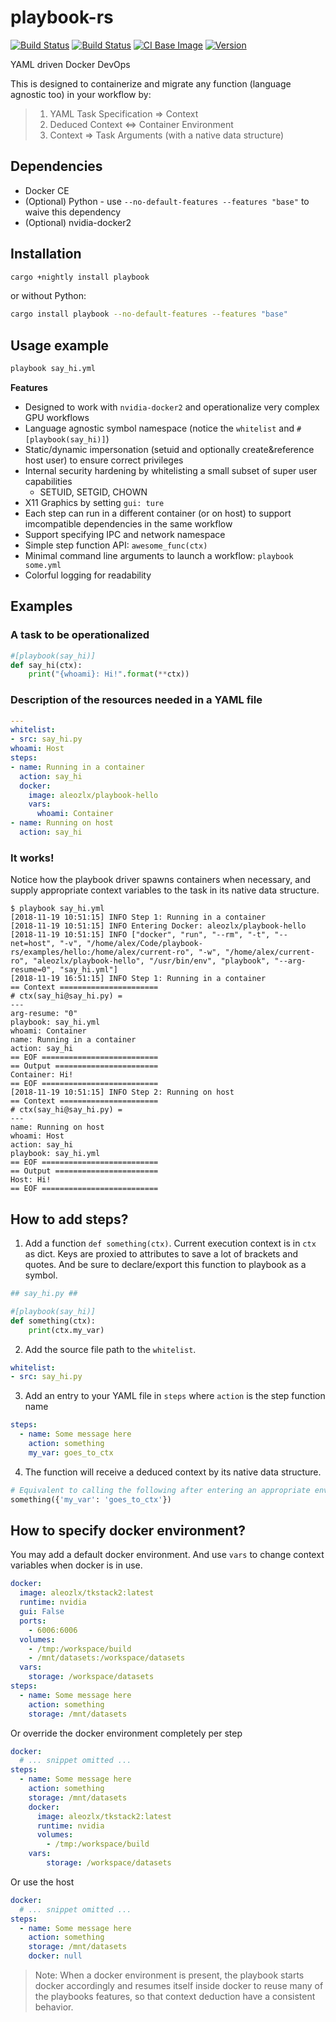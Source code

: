# playbook-rs

[![Build Status](https://img.shields.io/travis/aleozlx/playbook-rs/master.svg?style=flat-square&label=master)](https://travis-ci.org/aleozlx/playbook-rs)
[![Build Status](https://img.shields.io/travis/aleozlx/playbook-rs/dev.svg?style=flat-square&label=nightly)](https://travis-ci.org/aleozlx/playbook-rs)
[![CI Base Image](https://img.shields.io/docker/automated/aleozlx/playbook-test.svg?style=flat-square)](https://hub.docker.com/r/aleozlx/playbook-test/tags/)
[![Version](https://img.shields.io/crates/v/playbook.svg?style=flat-square)](https://crates.io/crates/playbook)


YAML driven Docker DevOps

This is designed to containerize and migrate any function (language agnostic too) in your workflow by:

> 1. YAML Task Specification => Context
> 2. Deduced Context <=> Container Environment
> 3. Context => Task Arguments (with a native data structure)

## Dependencies

* Docker CE
* (Optional) Python - use `--no-default-features --features "base"` to waive this dependency
* (Optional) nvidia-docker2

## Installation

```sh
cargo +nightly install playbook
```

or without Python:

```sh
cargo install playbook --no-default-features --features "base"
```

## Usage example

```sh
playbook say_hi.yml
```

**Features**

* Designed to work with `nvidia-docker2` and operationalize very complex GPU workflows
* Language agnostic symbol namespace (notice the `whitelist` and `#[playbook(say_hi)]`)
* Static/dynamic impersonation (setuid and optionally create&reference host user) to ensure correct privileges
* Internal security hardening by whitelisting a small subset of super user capabilities
  * SETUID, SETGID, CHOWN
* X11 Graphics by setting `gui: ture`
* Each step can run in a different container (or on host) to support imcompatible dependencies in the same workflow
* Support specifying IPC and network namespace
* Simple step function API: `awesome_func(ctx)`
* Minimal command line arguments to launch a workflow: `playbook some.yml`
* Colorful logging for readability

## Examples

### A task to be operationalized

```python
#[playbook(say_hi)]
def say_hi(ctx):
    print("{whoami}: Hi!".format(**ctx))
```

### Description of the resources needed in a YAML file
```yml
---
whitelist:
- src: say_hi.py
whoami: Host
steps:
- name: Running in a container
  action: say_hi
  docker:
    image: aleozlx/playbook-hello
    vars:
      whoami: Container
- name: Running on host
  action: say_hi

```

### It works!
Notice how the playbook driver spawns containers when necessary, and supply appropriate context variables to the task in its native data structure.
```
$ playbook say_hi.yml
[2018-11-19 10:51:15] INFO Step 1: Running in a container
[2018-11-19 10:51:15] INFO Entering Docker: aleozlx/playbook-hello
[2018-11-19 10:51:15] INFO ["docker", "run", "--rm", "-t", "--net=host", "-v", "/home/alex/Code/playbook-rs/examples/hello:/home/alex/current-ro", "-w", "/home/alex/current-ro", "aleozlx/playbook-hello", "/usr/bin/env", "playbook", "--arg-resume=0", "say_hi.yml"]
[2018-11-19 16:51:15] INFO Step 1: Running in a container
== Context ======================
# ctx(say_hi@say_hi.py) =
---
arg-resume: "0"
playbook: say_hi.yml
whoami: Container
name: Running in a container
action: say_hi
== EOF ==========================
== Output =======================
Container: Hi!
== EOF ==========================
[2018-11-19 10:51:15] INFO Step 2: Running on host
== Context ======================
# ctx(say_hi@say_hi.py) =
---
name: Running on host
whoami: Host
action: say_hi
playbook: say_hi.yml
== EOF ==========================
== Output =======================
Host: Hi!
== EOF ==========================
```

## How to add steps?

1. Add a function `def something(ctx)`. Current execution context is in `ctx` as dict. Keys are proxied to attributes to save a lot of brackets and quotes. And be sure to declare/export this function to playbook as a symbol.

```python
## say_hi.py ##

#[playbook(say_hi)]
def something(ctx):
    print(ctx.my_var)
```

2. Add the source file path to the `whitelist`.

```yml
whitelist:
- src: say_hi.py
```

3. Add an entry to your YAML file in `steps` where `action` is the step function name

```yml
steps:
  - name: Some message here
    action: something
    my_var: goes_to_ctx
```
4. The function will receive a deduced context by its native data structure.

```python
# Equivalent to calling the following after entering an appropriate environment and re-computing context
something({'my_var': 'goes_to_ctx'})
```

## How to specify docker environment?

You may add a default docker environment.
And use `vars` to change context variables when docker is in use.
```yml
docker:
  image: aleozlx/tkstack2:latest
  runtime: nvidia
  gui: False
  ports:
    - 6006:6006
  volumes:
    - /tmp:/workspace/build
    - /mnt/datasets:/workspace/datasets
  vars:
    storage: /workspace/datasets
steps:
  - name: Some message here
    action: something
    storage: /mnt/datasets
```

Or override the docker environment completely per step
```yml
docker:
  # ... snippet omitted ...
steps:
  - name: Some message here
    action: something
    storage: /mnt/datasets
    docker:
      image: aleozlx/tkstack2:latest
      runtime: nvidia
      volumes:
        - /tmp:/workspace/build
    vars:
        storage: /workspace/datasets
```

Or use the host
```yml
docker:
  # ... snippet omitted ...
steps:
  - name: Some message here
    action: something
    storage: /mnt/datasets
    docker: null
```

> Note: When a docker environment is present, the playbook starts docker accordingly and resumes itself inside docker to reuse many of the playbooks features,
> so that context deduction have a consistent behavior.
